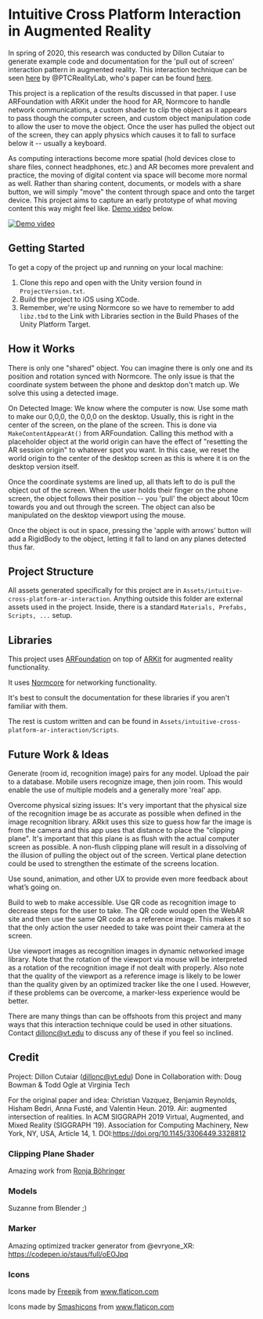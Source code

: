# Intuitive Cross Platform Interaction in Augmented Reality
In spring of 2020, this research was conducted by Dillon Cutaiar to generate example code and documentation for the 'pull out of screen' interaction pattern in augmented reality. This interaction technique can be seen [here](https://twitter.com/ptcrealitylab/status/1154375767956119554?lang=en) by @PTCRealityLab, who's paper can be found [here](https://dl.acm.org/doi/10.1145/3306449.3328812).

This project is a replication of the results discussed in that paper. I use ARFoundation with ARKit under the hood for AR, Normcore to handle network communications, a custom shader to clip the object as it appears to pass though the computer screen, and custom object manipulation code to allow the user to move the object. Once the user has pulled the object out of the screen, they can apply physics which causes it to fall to surface below it -- usually a keyboard.

As computing interactions become more spatial (hold devices close to share files, connect headphones, etc.) and AR becomes more prevalent and practice, the moving of digital content via space will become more normal as well. Rather than sharing content, documents, or models with a share button, we will simply "move" the content through space and onto the target device. This project aims to capture an early prototype of what moving content this way might feel like. [Demo video](https://youtu.be/AGNKFUgsUr4) below.

[![Demo video](https://img.youtube.com/vi/AGNKFUgsUr4/0.jpg)](https://www.youtube.com/watch?v=AGNKFUgsUr4)

## Getting Started
To get a copy of the project up and running on your local machine:
1. Clone this repo and open with the Unity version found in `ProjectVersion.txt`.
2. Build the project to iOS using XCode.
3. Remember, we're using Normcore so we have to remember to add `libz.tbd` to the Link with Libraries section in the Build Phases of the Unity Platform Target.

## How it Works
There is only one "shared" object. You can imagine there is only one and its position and rotation synced with Normcore. The only issue is that the coordinate system between the phone and desktop don't match up. We solve this using a detected image.

On Detected Image:
We know where the computer is now. Use some math to make our 0,0,0, the 0,0,0 on the desktop. Usually, this is right in the center of the screen, on the plane of the screen. This is done via `MakeContentAppearAt()` from ARFoundation. Calling this method with a placeholder object at the world origin can have the effect of "resetting the AR session origin" to whatever spot you want. In this case, we reset the world origin to the center of the desktop screen as this is where it is on the desktop version itself.

Once the coordinate systems are lined up, all thats left to do is pull the object out of the screen. When the user holds their finger on the phone screen, the object follows their position -- you 'pull' the object about 10cm towards you and out through the screen. The object can also be manipulated on the desktop viewport using the mouse.

Once the object is out in space, pressing the 'apple with arrows' button will add a RigidBody to the object, letting it fall to land on any planes detected thus far.

## Project Structure

All assets generated specifically for this project are in `Assets/intuitive-cross-platform-ar-interaction`. Anything outside this folder are external assets used in the project. Inside, there is a standard `Materials, Prefabs, Scripts, ...` setup.

## Libraries

This project uses [ARFoundation](https://unity.com/unity/features/arfoundation) on top of [ARKit](https://developer.apple.com/augmented-reality/) for augmented reality functionality.

It uses [Normcore](https://normcore.io/?utm_source=normalvr.com) for networking functionality.

It's best to consult the documentation for these libraries if you aren't familiar with them.

The rest is custom written and can be found in `Assets/intuitive-cross-platform-ar-interaction/Scripts`.

## Future Work & Ideas

Generate (room id, recognition image) pairs for any model. Upload the pair to a database. Mobile users recognize image, then join room. This would enable the use of multiple models and a generally more 'real' app.

Overcome physical sizing issues: It's very important that the physical size of the recognition image be as accurate as possible when defined in the image recognition library. ARkit uses this size to guess how far the image is from the camera and this app uses that distance to place the "clipping plane". It's important that this plane is as flush with the actual computer screen as possible. A non-flush clipping plane will result in a dissolving of the illusion of pulling the object out of the screen. Vertical plane detection could be used to strengthen the estimate of the screens location.

Use sound, animation, and other UX to provide even more feedback about what’s going on.

Build to web to make accessible. Use QR code as recognition image to decrease steps for the user to take. The QR code would open the WebAR site and then use the same QR code as a reference image. This makes it so that the only action the user needed to take was point their camera at the screen.

Use viewport images as recognition images in dynamic networked image library. Note that the rotation of the viewport via mouse will be interpreted as a rotation of the recognition image if not dealt with properly. Also note that the quality of the viewport as a reference image is likely to be lower than the quality given by an optimized tracker like the one I used. However, if these problems can be overcome, a marker-less experience would be better.

There are many things than can be offshoots from this project and many ways that this interaction technique could be used in other situations. Contact dillonc@vt.edu to discuss any of these if you feel so inclined.

## Credit

Project: Dillon Cutaiar (dillonc@vt.edu)
Done in Collaboration with: Doug Bowman & Todd Ogle at Virginia Tech

For the original paper and idea:
Christian Vazquez, Benjamin Reynolds, Hisham Bedri, Anna Fusté, and Valentin Heun. 2019. Air: augmented intersection of realities. In ACM SIGGRAPH 2019 Virtual, Augmented, and Mixed Reality (SIGGRAPH ’19). Association for Computing Machinery, New York, NY, USA, Article 14, 1. DOI:https://doi.org/10.1145/3306449.3328812

### Clipping Plane Shader
Amazing work from [Ronja Böhringer](https://www.ronja-tutorials.com/2018/08/06/plane-clipping.html)

### Models
Suzanne from Blender ;)

### Marker
Amazing optimized tracker generator from @evryone_XR:
https://codepen.io/staus/full/oEOJpq

### Icons
<div>Icons made by <a href="https://www.flaticon.com/authors/freepik" title="Freepik">Freepik</a> from <a href="https://www.flaticon.com/" title="Flaticon">www.flaticon.com</a></div>

Icons made by <a href="https://www.flaticon.com/authors/smashicons" title="Smashicons">Smashicons</a> from <a href="https://www.flaticon.com/" title="Flaticon"> www.flaticon.com</a>
